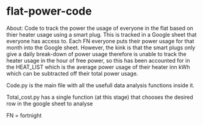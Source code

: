 # flat-power-code
About:
Code to track the power the usage of everyone in the flat based on thier heater usage using a smart plug.
This is tracked in a Google sheet that everyone has access to. Each FN everyone puts their power usage for that month into the Google sheet. However, the kink is that the smart plugs only give a daily break-down of power usage therefore is unable to track the heater usage in the hour of free power, so this has been accounted for in the HEAT_LIST which is the average power usage of their heater inn kWh which can be subtracted off their total power usage.

Code.py is the main file with all the usefull data analysis functions inside it.

Total_cost.py has a single function (at this stage) that chooses the desired row in the google sheet to analyse

FN = fortnight
